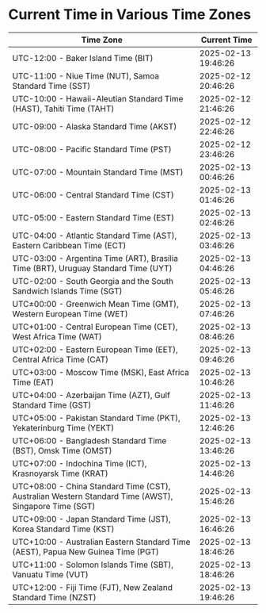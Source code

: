 # Current Time in Various Time Zones

| Time Zone | Current Time |
|-----------|--------------|
| UTC-12:00 - Baker Island Time (BIT) | 2025-02-13 19:46:26 |
| UTC-11:00 - Niue Time (NUT), Samoa Standard Time (SST) | 2025-02-12 20:46:26 |
| UTC-10:00 - Hawaii-Aleutian Standard Time (HAST), Tahiti Time (TAHT) | 2025-02-12 21:46:26 |
| UTC-09:00 - Alaska Standard Time (AKST) | 2025-02-12 22:46:26 |
| UTC-08:00 - Pacific Standard Time (PST) | 2025-02-12 23:46:26 |
| UTC-07:00 - Mountain Standard Time (MST) | 2025-02-13 00:46:26 |
| UTC-06:00 - Central Standard Time (CST) | 2025-02-13 01:46:26 |
| UTC-05:00 - Eastern Standard Time (EST) | 2025-02-13 02:46:26 |
| UTC-04:00 - Atlantic Standard Time (AST), Eastern Caribbean Time (ECT) | 2025-02-13 03:46:26 |
| UTC-03:00 - Argentina Time (ART), Brasília Time (BRT), Uruguay Standard Time (UYT) | 2025-02-13 04:46:26 |
| UTC-02:00 - South Georgia and the South Sandwich Islands Time (SGT) | 2025-02-13 05:46:26 |
| UTC±00:00 - Greenwich Mean Time (GMT), Western European Time (WET) | 2025-02-13 07:46:26 |
| UTC+01:00 - Central European Time (CET), West Africa Time (WAT) | 2025-02-13 08:46:26 |
| UTC+02:00 - Eastern European Time (EET), Central Africa Time (CAT) | 2025-02-13 09:46:26 |
| UTC+03:00 - Moscow Time (MSK), East Africa Time (EAT) | 2025-02-13 10:46:26 |
| UTC+04:00 - Azerbaijan Time (AZT), Gulf Standard Time (GST) | 2025-02-13 11:46:26 |
| UTC+05:00 - Pakistan Standard Time (PKT), Yekaterinburg Time (YEKT) | 2025-02-13 12:46:26 |
| UTC+06:00 - Bangladesh Standard Time (BST), Omsk Time (OMST) | 2025-02-13 13:46:26 |
| UTC+07:00 - Indochina Time (ICT), Krasnoyarsk Time (KRAT) | 2025-02-13 14:46:26 |
| UTC+08:00 - China Standard Time (CST), Australian Western Standard Time (AWST), Singapore Time (SGT) | 2025-02-13 15:46:26 |
| UTC+09:00 - Japan Standard Time (JST), Korea Standard Time (KST) | 2025-02-13 16:46:26 |
| UTC+10:00 - Australian Eastern Standard Time (AEST), Papua New Guinea Time (PGT) | 2025-02-13 18:46:26 |
| UTC+11:00 - Solomon Islands Time (SBT), Vanuatu Time (VUT) | 2025-02-13 18:46:26 |
| UTC+12:00 - Fiji Time (FJT), New Zealand Standard Time (NZST) | 2025-02-13 19:46:26 |
